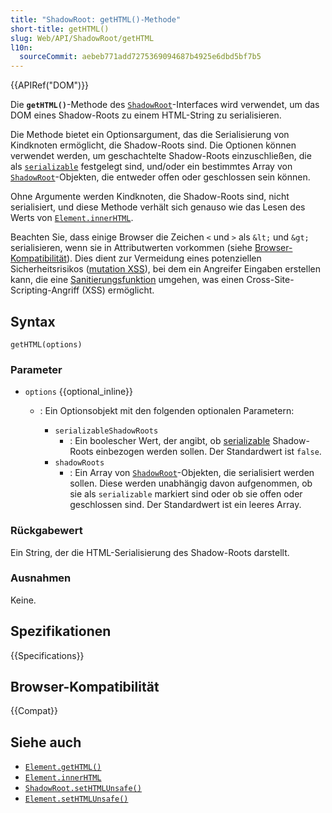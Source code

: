 ```yaml
---
title: "ShadowRoot: getHTML()-Methode"
short-title: getHTML()
slug: Web/API/ShadowRoot/getHTML
l10n:
  sourceCommit: aebeb771add7275369094687b4925e6dbd5bf7b5
---
```


{{APIRef("DOM")}}

Die **`getHTML()`**-Methode des [`ShadowRoot`](/de/docs/Web/API/ShadowRoot)-Interfaces wird verwendet, um das DOM eines Shadow-Roots zu einem HTML-String zu serialisieren.

Die Methode bietet ein Optionsargument, das die Serialisierung von Kindknoten ermöglicht, die Shadow-Roots sind. Die Optionen können verwendet werden, um geschachtelte Shadow-Roots einzuschließen, die als [`serializable`](/de/docs/Web/API/ShadowRoot/serializable) festgelegt sind, und/oder ein bestimmtes Array von [`ShadowRoot`](/de/docs/Web/API/ShadowRoot)-Objekten, die entweder offen oder geschlossen sein können.

Ohne Argumente werden Kindknoten, die Shadow-Roots sind, nicht serialisiert, und diese Methode verhält sich genauso wie das Lesen des Werts von [`Element.innerHTML`](/de/docs/Web/API/Element/innerHTML).

Beachten Sie, dass einige Browser die Zeichen `<` und `>` als `&lt;` und `&gt;` serialisieren, wenn sie in Attributwerten vorkommen (siehe [Browser-Kompatibilität](#browser-kompatibilität)). Dies dient zur Vermeidung eines potenziellen Sicherheitsrisikos ([mutation XSS](https://research.securitum.com/dompurify-bypass-using-mxss/)), bei dem ein Angreifer Eingaben erstellen kann, die eine [Sanitierungsfunktion](/de/docs/Web/Security/Attacks/XSS#sanitization) umgehen, was einen Cross-Site-Scripting-Angriff (XSS) ermöglicht.

## Syntax

```js-nolint
getHTML(options)
```

### Parameter

- `options` {{optional_inline}}

  - : Ein Optionsobjekt mit den folgenden optionalen Parametern:

    - `serializableShadowRoots`
      - : Ein boolescher Wert, der angibt, ob [serializable](/de/docs/Web/API/ShadowRoot/serializable) Shadow-Roots einbezogen werden sollen.
        Der Standardwert ist `false`.
    - `shadowRoots`
      - : Ein Array von [`ShadowRoot`](/de/docs/Web/API/ShadowRoot)-Objekten, die serialisiert werden sollen.
        Diese werden unabhängig davon aufgenommen, ob sie als `serializable` markiert sind oder ob sie offen oder geschlossen sind.
        Der Standardwert ist ein leeres Array.

### Rückgabewert

Ein String, der die HTML-Serialisierung des Shadow-Roots darstellt.

### Ausnahmen

Keine.

## Spezifikationen

{{Specifications}}

## Browser-Kompatibilität

{{Compat}}

## Siehe auch

- [`Element.getHTML()`](/de/docs/Web/API/Element/getHTML)
- [`Element.innerHTML`](/de/docs/Web/API/Element/innerHTML)
- [`ShadowRoot.setHTMLUnsafe()`](/de/docs/Web/API/ShadowRoot/setHTMLUnsafe)
- [`Element.setHTMLUnsafe()`](/de/docs/Web/API/Element/setHTMLUnsafe)
